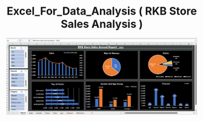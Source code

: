 <h1 align="center">Excel_For_Data_Analysis ( RKB Store Sales Analysis ) </h1>
<img align="center" alt="Coding"  src="Dashboard_Image.png">
